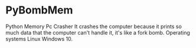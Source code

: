 # PyBombMem
Python Memory Pc Crasher
It crashes the computer because it prints so much data that the computer can't handle it, it's like a fork bomb.
Operating systems Linux Windows 10.
